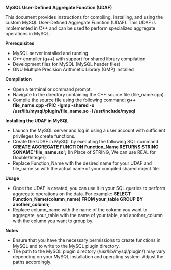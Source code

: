 **MySQL User-Defined Aggregate Function (UDAF)**

This document provides instructions for compiling, installing, and using the custom MySQL User-Defined Aggregate Function (UDAF). This UDAF is implemented in C++ and can be used to perform specialized aggregate operations in MySQL.

**Prerequisites**
* MySQL server installed and running
* C++ compiler (g++) with support for shared library compilation
* Development files for MySQL (MySQL header files)
* GNU Multiple Precision Arithmetic Library (GMP) installed

**Compilation**
* Open a terminal or command prompt.
* Navigate to the directory containing the C++ source file (file_name.cpp).
* Compile the source file using the following command: **g++ file_name.cpp -fPIC -lgmp -shared -o /usr/lib/mysql/plugin/file_name.so -I /usr/include/mysql**

**Installing the UDAF in MySQL**
* Launch the MySQL server and log in using a user account with sufficient privileges to create functions.
* Create the UDAF in MySQL by executing the following SQL command: **CREATE AGGREGATE FUNCTION Function_Name RETURNS STRING SONAME 'file_name.so';** (In Place of STRING, We can use REAL for Double/Integer)
* Replace Function_Name with the desired name for your UDAF and file_name.so with the actual name of your compiled shared object file.

**Usage**
* Once the UDAF is created, you can use it in your SQL queries to perform aggregate operations on the data. For example: **SELECT Function_Name(column_name) FROM your_table GROUP BY another_column;**
* Replace column_name with the name of the column you want to aggregate, your_table with the name of your table, and another_column with the column you want to group by.

**Notes**
* Ensure that you have the necessary permissions to create functions in MySQL and to write to the MySQL plugin directory.
* The path to the MySQL plugin directory (/usr/lib/mysql/plugin/) may vary depending on your MySQL installation and operating system. Adjust the paths accordingly.
